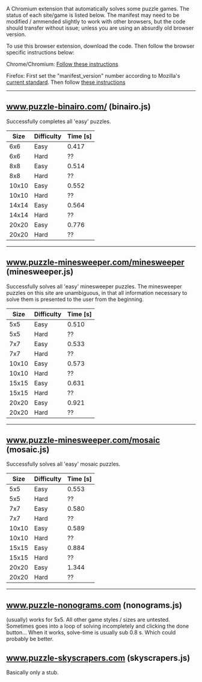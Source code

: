 A Chromium extension that automatically solves some puzzle games. The status of each site/game is listed below. The manifest may need to be modified / ammended slightly to work with other browsers, but the code should transfer without issue; unless you are using an absurdly old browser version. 

To use this browser extension, download the code. Then follow the browser specific instructions below:

Chrome/Chromium: [Follow these instructions](https://developer.chrome.com/docs/extensions/mv3/getstarted/#unpacked)

Firefox: First set the "manifest_version" number according to Mozilla's [current standard](https://developer.mozilla.org/en-US/docs/Mozilla/Add-ons/WebExtensions/manifest.json/manifest_version). Then follow [these instructions](https://extensionworkshop.com/documentation/develop/temporary-installation-in-firefox/)

---

www.puzzle-binairo.com/ (binairo.js)
---
Successfully completes all 'easy' puzzles.

Size  | Difficulty | Time [s]
------|------------|-----
6x6   | Easy       | 0.417
6x6   | Hard       | ??
8x8   | Easy       | 0.514
8x8   | Hard       | ??
10x10 | Easy       | 0.552
10x10 | Hard       | ??
14x14 | Easy       | 0.564
14x14 | Hard       | ??
20x20 | Easy       | 0.776
20x20 | Hard       | ??

---

www.puzzle-minesweeper.com/minesweeper (minesweeper.js)
---
Successfully solves all 'easy' minesweeper puzzles. The minesweeper puzzles on this site are unambiguous, in that all information necessary to solve them is presented to the user from the beginning.

Size  | Difficulty | Time [s]
------|------------|-----
5x5   | Easy       | 0.510
5x5   | Hard       | ??
7x7   | Easy       | 0.533
7x7   | Hard       | ??
10x10 | Easy       | 0.573
10x10 | Hard       | ??
15x15 | Easy       | 0.631
15x15 | Hard       | ??
20x20 | Easy       | 0.921
20x20 | Hard       | ??

---

www.puzzle-minesweeper.com/mosaic (mosaic.js)
---
Successfully solves all 'easy' mosaic puzzles.

Size  | Difficulty | Time [s]
------|------------|-----
5x5   | Easy       | 0.553
5x5   | Hard       | ??
7x7   | Easy       | 0.580
7x7   | Hard       | ??
10x10 | Easy       | 0.589
10x10 | Hard       | ??
15x15 | Easy       | 0.884
15x15 | Hard       | ??
20x20 | Easy       | 1.344
20x20 | Hard       | ??

---

www.puzzle-nonograms.com (nonograms.js)
---
(usually) works for 5x5. All other game styles / sizes are untested. Sometimes goes into a loop of solving incompletely and clicking the done button... When it works, solve-time is usually sub 0.8 s. Which could probably be better.

www.puzzle-skyscrapers.com (skyscrapers.js)
---
Basically only a stub. 